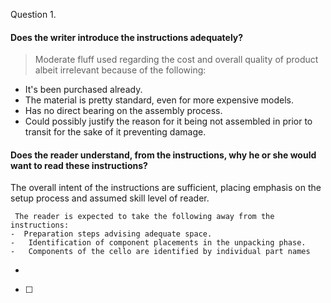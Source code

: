 Question 1. 
#### Does the writer introduce the instructions adequately?
> Moderate fluff used regarding the cost and overall quality of product albeit irrelevant because of the following:
 - It's been purchased already.
 - The material is pretty standard, even for more expensive models.
 - Has no direct bearing on the assembly process.
 - Could possibly justify the reason for it being not assembled in prior to transit for the sake of it preventing damage.

#### Does the reader understand, from the instructions,  why he or she would want to read these instructions?
The overall intent of the instructions are sufficient, placing emphasis on the setup process and assumed skill level of reader.


	 The reader is expected to take the following away from the instructions:
	-  Preparation steps advising adequate space.
	-	Identification of component placements in the unpacking phase. 
	-	Components of the cello are identified by individual part names
-

- [ ] 
<!--stackedit_data:
eyJoaXN0b3J5IjpbMzU4MzkxNDUzXX0=
-->